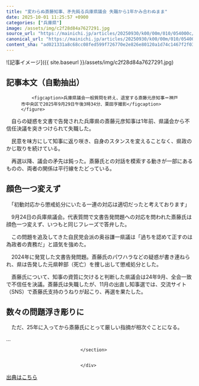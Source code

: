 ```yaml
---
title: "変わらぬ斎藤知事、矛先鈍る兵庫県議会 失職から1年かみ合わぬまま"
date: 2025-10-01 11:25:57 +0900
categories: ["兵庫県"]
image: /assets/img/c2f28d84a7627291.jpg
source_url: "https://mainichi.jp/articles/20250930/k00/00m/010/054000c/"
canonical_url: "https://mainichi.jp/articles/20250930/k00/00m/010/054000c/"
content_sha: "ad021331a8c68cc08fed599f726770e2e826e80120a1d74c1467f2f038246f65"
---
```


![記事イメージ]({{ site.baseurl }}/assets/img/c2f28d84a7627291.jpg)

## 記事本文（自動抽出）
<div><section class="articledetail-body is-mustpay" id="articledetail-body">



<div class="articledetail-image2-left">
	<figure>
		
		<figcaption>兵庫県議会一般質問を終え、退室する斎藤元彦知事＝神戸市中央区で2025年9月29日午後3時34分、栗田亨撮影</figcaption>
	</figure>
</div>
<p>　自らの疑惑を文書で告発された兵庫県の斎藤元彦知事は1年前、県議会から不信任決議を突きつけられて失職した。</p>
<p>　民意を味方にして知事に返り咲き、自身のスタンスを変えることなく、県政のかじ取りを続けている。</p>
<p>　再選以降、議会の矛先は鈍った。斎藤氏との対話を模索する動きが一部にあるものの、両者の関係は平行線をたどっている。</p>
<h2>顔色一つ変えず</h2>
<p>　「初動対応から懲戒処分にいたる一連の対応は適切だったと考えております」</p>
<p>　9月24日の兵庫県議会。代表質問で文書告発問題への対応を問われた斎藤氏は顔色一つ変えず、いつもと同じフレーズで答弁した。</p>
<p>　この問題を追及してきた自民党会派の奥谷謙一県議は「過ちを認めて正すのは為政者の責務だ」と語気を強めた。</p>
<p>　2024年に発覚した文書告発問題。斎藤氏のパワハラなどの疑惑が書き連ねられ、県は告発した元県幹部（死亡）を捜し出して懲戒処分とした。</p>
<p>　斎藤氏について、知事の資質に欠けると判断した県議会は24年9月、全会一致で不信任を決議。斎藤氏は失職したが、11月の出直し知事選では、交流サイト（SNS）で斎藤氏支持のうねりが起こり、再選を果たした。</p>
<h2>数々の問題浮き彫りに</h2>
<p>　ただ、25年に入ってから斎藤氏にとって厳しい指摘が相次ぐことになる。</p>
<p>…</p>


								</section>
								
								
                                </div>

[出典はこちら](https://mainichi.jp/articles/20250930/k00/00m/010/054000c/)

